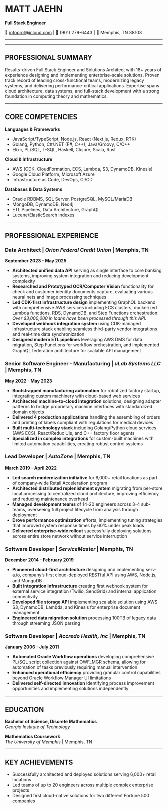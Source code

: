 # MATT JAEHN

**Full Stack Engineer**

📧 <infoprol@icloud.com> | 📱 (901) 279-6443 | 📍 Memphis, TN 38103

-----
****

## PROFESSIONAL SUMMARY

Results-driven Full Stack Engineer and Solutions Architect with 18+ years of experience designing and implementing enterprise-scale solutions. Proven track record of leading cross-functional teams, modernizing legacy systems, and delivering performance-critical applications. Expertise spans cloud architecture, data systems, and full-stack development with a strong foundation in computing theory and mathematics.

-----

## CORE COMPETENCIES

**Languages & Frameworks**

- JavaScript/TypeScript, Node.js, React (Next.js, Redux, RTK)
- Golang, Python, C#/.NET (F#, C++), Java/Groovy, C/C++
- Elixir, PL/SQL, T-SQL, Haskell, Clojure, Scala, Rust

**Cloud & Infrastructure**

- AWS (CDK, CloudFormation, ECS, Lambda, S3, DynamoDB, Kinesis)
- Google Cloud Platform, Microsoft Azure
- Infrastructure as Code, DevOps, CI/CD

**Databases & Data Systems**

- Oracle RDBMS, SQL Server, PostgreSQL, MySQL/MariaDB
- MongoDB, DynamoDB, Neo4j
- ETL Pipelines, Data Architecture, GraphQL
- Lucene/ElasticSearch indexes

-----

## PROFESSIONAL EXPERIENCE

### **Data Architect** | *Orion Federal Credit Union* | Memphis, TN

**September 2023 - May 2025**

- **Architected unified data API** serving as single interface to core banking systems, improving system integration and reducing development complexity
- **Researched and Prototyped OCR/Computer Vision** functionality for check and customer identity documents capture, evaluating various neural nets and image processing techniques
- **Led CDK-first infrastructure design** implementing GraphQL backend with comprehensive AWS services including ECS clusters, dockerized Lambda functions, RDS, DynamoDB, and Step Functions orchestration.  *Over $3,000,000 in loans have been processed through this API.*
- **Developed webhook integration system** using CDK-managed infrastructure stack enabling seamless third-party vendor integrations and real-time data synchronization
- **Designed modern ETL pipelines** leveraging AWS DMS for data migration, Step Functions for workflow orchestration, and implemented GraphQL federation architecture for scalable API management

### **Senior Software Engineer - Manufacturing** | *uLab Systems LLC* | Memphis, TN

**May 2022 - May 2023**

- **Bootstrapped manufacturing automation** for robotized factory startup, integrating custom machinery with cloud-based web services
- **Architected machine-to-cloud integration** solutions, designing adapter patterns to bridge proprietary machine interfaces with standardized domain objects
- **Delivered 4 production applications** handling the assembling of orders and printing of labels compliant with regulations for medical devices
- **Built multi-technology stack** including Golang/Python cloud services (AWS ECS), React/Redux UIs, and C++ factory floor agents
- **Specialized in complex integrations** for custom-built machines with limited automation capabilities, creating robust control systems

### **Lead Developer** | *AutoZone* | Memphis, TN

**March 2019 - April 2022**

- **Led search modernization initiative** for 6,000+ retail locations as part of company-wide Retail Acceleration program
- **Architected distributed replenishment system** migrating from per-store local processing to centralized cloud architecture, improving efficiency and reducing maintenance overhead
- **Managed development teams** of 14-20 engineers across 3-4 sub-teams, overseeing full project lifecycle from analysis through deployment
- **Drove performance optimization** efforts, implementing tuning strategies that improved system response times by 60% under peak loads
- **Delivered enterprise-wide rollout** successfully deploying solutions across entire store network without service interruption

### **Software Developer** | *ServiceMaster* | Memphis, TN

**December 2014 - February 2019**

- **Pioneered cloud-first architecture** designing and implementing serv-a.io, company’s first cloud-deployed RESTful API using AWS, Node.js, and MongoDB
- **Built integration infrastructure** creating first webhook system for external service integration (Twilio, SendGrid) and internal application connectivity
- **Developed file storage API** implementing scalable solution using AWS S3, DynamoDB, Lambda, and Kinesis for enterprise document management
- **Engineered data migration solution** processing 100TB of legacy data through streaming JSON parsing

### **Software Developer** | *Accredo Health, Inc* | Memphis, TN

**January 2006 - July 2011**

- **Automated Oracle Workflow operations** developing comprehensive PL/SQL script collection against OWF_MGR schema, allowing for automation of tasks previously requiring manual intervention
- **Enhanced operational efficiency** providing granular control capabilities beyond Oracle Workflow Manager UI limitations
- **Delivered self-directed innovation** identifying process improvement opportunities and implementing solutions independently

-----

## EDUCATION

**Bachelor of Science, Discrete Mathematics**  
*Georgia Institute of Technology*

**Mathematics Coursework**  
*The University of Memphis* | Memphis, TN

-----

## KEY ACHIEVEMENTS

- Successfully architected and deployed solutions serving 6,000+ retail locations
- Led teams of up to 20 engineers across multiple complex enterprise projects
- Designed first cloud-native solutions for two different Fortune 500 companies
